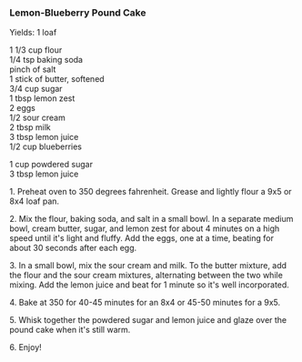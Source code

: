 
### Lemon-Blueberry Pound Cake  
Yields: 1 loaf  
  
1 1/3 cup flour  
1/4 tsp baking soda  
pinch of salt  
1 stick of butter, softened  
3/4 cup sugar  
1 tbsp lemon zest  
2 eggs  
1/2 sour cream  
2 tbsp milk  
3 tbsp lemon juice  
1/2 cup blueberries  
  
1 cup powdered sugar  
3 tbsp lemon juice  
  
1\. Preheat oven to 350 degrees fahrenheit. Grease and lightly flour a 9x5 or 8x4 loaf pan.  
  
2\. Mix the flour, baking soda, and salt in a small bowl. In a separate medium bowl, cream butter, sugar, and lemon zest for about 4 minutes on a high speed until it's light and fluffy. Add the eggs, one at a time, beating for about 30 seconds after each egg.  
  
3\. In a small bowl, mix the sour cream and milk. To the butter mixture, add the flour and the sour cream mixtures, alternating between the two while mixing. Add the lemon juice and beat for 1 minute so it's well incorporated.  
  
4\. Bake at 350 for 40-45 minutes for an 8x4 or 45-50 minutes for a 9x5.  
  
5\. Whisk together the powdered sugar and lemon juice and glaze over the pound cake when it's still warm.  
  
6\. Enjoy!  
  